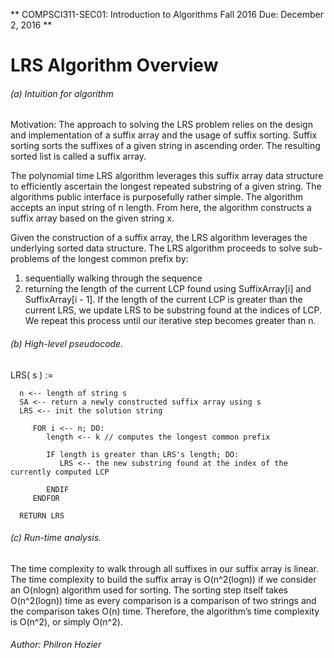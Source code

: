 **
COMPSCI311-SEC01:
Introduction to Algorithms Fall 2016
Due: December 2, 2016
**

# LRS Algorithm Overview

###### (a) Intuition for algorithm
Motivation: The approach to solving the LRS problem relies on the design and implementation of a suffix array and the usage of suffix sorting. Suffix sorting sorts the suffixes of a given string in ascending order. The resulting sorted list is called a suffix array.

The polynomial time LRS algorithm leverages this suffix array data structure to efficiently ascertain the longest repeated substring of a given string. The algorithms public interface is purposefully rather simple. The algorithm accepts an input string of n length. From here, the algorithm constructs a suffix array based on the given string x.

Given the construction of a suffix array, the LRS algorithm leverages the underlying sorted data structure. The LRS algorithm proceeds to solve sub-problems of the longest common prefix by:
1.	sequentially walking through the sequence
2.	returning the length of the current LCP found using SuffixArray[i] and SuffixArray[i - 1].
If the length of the current LCP is greater than the current LRS, we update LRS to be substring found at the indices of LCP. We repeat this process until our iterative step becomes greater than n.

###### (b) High-level pseudocode.
LRS( s ) :=

      n <-- length of string s
      SA <-- return a newly constructed suffix array using s
      LRS <-- init the solution string

         FOR i <-- n; DO:
            length <-- k // computes the longest common prefix

            IF length is greater than LRS's length; DO:
               LRS <-- the new substring found at the index of the currently computed LCP

            ENDIF
         ENDFOR

      RETURN LRS




###### (c) Run-time analysis.
The time complexity to walk through all suffixes in our suffix array is linear. The time complexity to build the suffix array is O(n^2(logn)) if we consider an O(nlogn) algorithm used for sorting. The sorting step itself takes O(n^2(logn)) time as every comparison is a comparison of two strings and the comparison takes O(n) time. Therefore, the algorithm’s time complexity is O(n^2), or simply O(n^2).

###### Author: Philron Hozier
